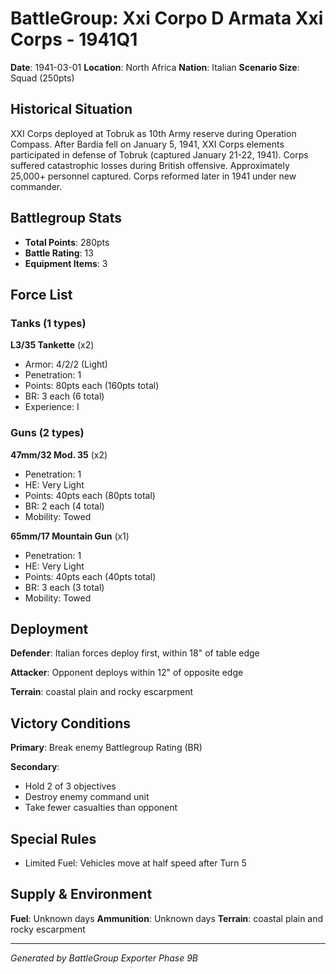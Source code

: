 # BattleGroup: Xxi Corpo D Armata Xxi Corps - 1941Q1

**Date**: 1941-03-01
**Location**: North Africa
**Nation**: Italian
**Scenario Size**: Squad (250pts)

## Historical Situation

XXI Corps deployed at Tobruk as 10th Army reserve during Operation Compass. After Bardia fell on January 5, 1941, XXI Corps elements participated in defense of Tobruk (captured January 21-22, 1941). Corps suffered catastrophic losses during British offensive. Approximately 25,000+ personnel captured. Corps reformed later in 1941 under new commander.

## Battlegroup Stats

- **Total Points**: 280pts
- **Battle Rating**: 13
- **Equipment Items**: 3

## Force List

### Tanks (1 types)

**L3/35 Tankette** (x2)
- Armor: 4/2/2 (Light)
- Penetration: 1
- Points: 80pts each (160pts total)
- BR: 3 each (6 total)
- Experience: I

### Guns (2 types)

**47mm/32 Mod. 35** (x2)
- Penetration: 1
- HE: Very Light
- Points: 40pts each (80pts total)
- BR: 2 each (4 total)
- Mobility: Towed

**65mm/17 Mountain Gun** (x1)
- Penetration: 1
- HE: Very Light
- Points: 40pts each (40pts total)
- BR: 3 each (3 total)
- Mobility: Towed


## Deployment

**Defender**: Italian forces deploy first, within 18" of table edge

**Attacker**: Opponent deploys within 12" of opposite edge

**Terrain**: coastal plain and rocky escarpment

## Victory Conditions

**Primary**: Break enemy Battlegroup Rating (BR)

**Secondary**:
- Hold 2 of 3 objectives
- Destroy enemy command unit
- Take fewer casualties than opponent

## Special Rules

- Limited Fuel: Vehicles move at half speed after Turn 5

## Supply & Environment

**Fuel**: Unknown days
**Ammunition**: Unknown days
**Terrain**: coastal plain and rocky escarpment

---

*Generated by BattleGroup Exporter Phase 9B*
